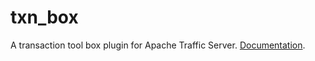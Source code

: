 # txn_box
A transaction tool box plugin for Apache Traffic Server.
[Documentation](http://docs.solidwallofcode.com/txn_box/).
